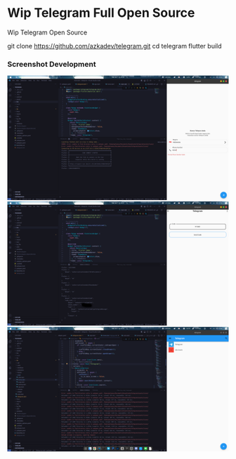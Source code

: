 # Wip Telegram Full Open Source

Wip Telegram Open Source



git clone https://github.com/azkadev/telegram.git
cd telegram
flutter build

### Screenshot Development

![](.github/assets/sign_page_0_dev.png)
![](.github/assets/sign_page_1_dev.png)
![](.github/assets/home_page_0_dev.png)